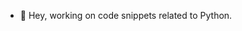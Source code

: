 - 👋 Hey, working on code snippets related to Python.
<!---
dansierrasam79/dansierrasam79 is a ✨ special ✨ repository because its `README.md` (this file) appears on your GitHub profile.
You can click the Preview link to take a look at your changes.
--->
